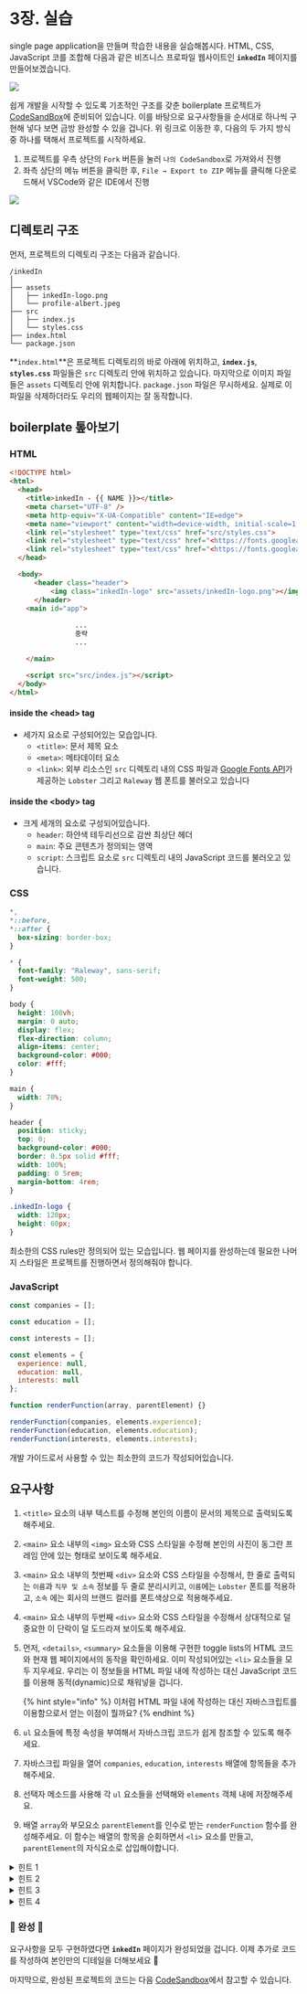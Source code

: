 # 3장. 실습

single page application을 만들며 학습한 내용을 실습해봅시다. HTML, CSS, JavaScript 코를 조합해 다음과 같은 비즈니스 프로파일 웹사이트인 **`inkedIn`** 페이지를 만들어보겠습니다.

![](<.gitbook/assets/Screen Shot 2022-07-30 at 5.33.17 PM.png>)



쉽게 개발을 시작할 수 있도록 기초적인 구조를 갖춘 boilerplate 프로젝트가 [CodeSandBox](https://codesandbox.io/s/36vb2r)에 준비되어 있습니다. 이를 바탕으로 요구사항들을 순서대로 하나씩 구현해 넣다 보면 금방 완성할 수 있을 겁니다. 위 링크로 이동한 후, 다음의 두 가지 방식 중 하나를 택해서 프로젝트를 시작하세요.

1. 프로젝트를 우측 상단의 `Fork` 버튼을 눌러 `나의 CodeSandbox`로 가져와서 진행
2. 좌측 상단의 메뉴 버튼을 클릭한 후, `File → Export to ZIP` 메뉴를 클릭해 다운로드해서 VSCode와 같은 IDE에서 진행

![](.gitbook/assets/codesandbox-menu-button.png)



## 디렉토리 구조

먼저, 프로젝트의 디렉토리 구조는 다음과 같습니다.

```
/inkedIn
│
├── assets
│   ├── inkedIn-logo.png
│   └── profile-albert.jpeg
├── src
│   ├── index.js
│   └── styles.css
├── index.html
└── package.json
```



**`index.html`**은 프로젝트 디렉토리의 바로 아래에 위치하고, **`index.js`**, **`styles.css`** 파일들은 `src` 디렉토리 안에 위치하고 있습니다. 마지막으로 이미지 파일들은 `assets` 디렉토리 안에 위치합니다. `package.json` 파일은 무시하세요. 실제로 이 파일을 삭제하더라도 우리의 웹페이지는 잘 동작합니다.



## boilerplate 톺아보기



### HTML

```html
<!DOCTYPE html>
<html>
  <head>
    <title>inkedIn - {{ NAME }}></title>
    <meta charset="UTF-8" />
    <meta http-equiv="X-UA-Compatible" content="IE=edge">
    <meta name="viewport" content="width=device-width, initial-scale=1.0">
    <link rel="stylesheet" type="text/css" href="src/styles.css">
    <link rel="stylesheet" type="text/css" href="<https://fonts.googleapis.com/css?family=Lobster>"></link>
    <link rel="stylesheet" type="text/css" href="<https://fonts.googleapis.com/css2?family=Raleway:wght@200;500;800&display=swap>"></link>
  </head>

  <body>
      <header class="header">
          <img class="inkedIn-logo" src="assets/inkedIn-logo.png"></img>
      </header>
    <main id="app">
      
				...
				중략
				...

    </main>

    <script src="src/index.js"></script>
  </body>
</html>
```



#### inside the \<head> tag

* 세가지 요소로 구성되어있는 모습입니다.
  * `<title>`: 문서 제목 요소
  * `<meta>`: 메타데이터 요소
  * `<link>`: 외부 리소스인 `src` 디렉토리 내의 CSS 파일과 [Google Fonts API](https://fonts.google.com/)가 제공하는 `Lobster` 그리고 `Raleway` 웹 폰트를 불러오고 있습니다



#### inside the \<body> tag

* 크게 세개의 요소로 구성되어있습니다.
  * `header`: 하얀색 테두리선으로 감싼 최상단 헤더
  * `main`: 주요 콘텐츠가 정의되는 영역
  * `script`: 스크립트 요소로 `src` 디렉토리 내의 JavaScript 코드를 불러오고 있습니다.



### CSS

```css
*,
*::before,
*::after {
  box-sizing: border-box;
}

* {
  font-family: "Raleway", sans-serif;
  font-weight: 500;
}

body {
  height: 100vh;
  margin: 0 auto;
  display: flex;
  flex-direction: column;
  align-items: center;
  background-color: #000;
  color: #fff;
}

main {
  width: 70%;
}

header {
  position: sticky;
  top: 0;
  background-color: #000;
  border: 0.5px solid #fff;
  width: 100%;
  padding: 0 5rem;
  margin-bottom: 4rem;
}

.inkedIn-logo {
  width: 120px;
  height: 60px;
}
```



최소한의 CSS rules만 정의되어 있는 모습입니다. 웹 페이지를 완성하는데 필요한 나머지 스타일은 프로젝트를 진행하면서 정의해줘야 합니다.



### JavaScript

```jsx
const companies = [];

const education = [];

const interests = [];

const elements = {
  experience: null,
  education: null,
  interests: null
};

function renderFunction(array, parentElement) {}

renderFunction(companies, elements.experience);
renderFunction(education, elements.education);
renderFunction(interests, elements.interests);
```



개발 가이드로서 사용할 수 있는 최소한의 코드가 작성되어있습니다.



## 요구사항

1. `<title>` 요소의 내부 텍스트를 수정해 본인의 이름이 문서의 제목으로 출력되도록 해주세요.
2. `<main>` 요소 내부의 `<img>` 요소와 CSS 스타일을 수정해 본인의 사진이 동그란 프레임 안에 있는 형태로 보이도록 해주세요.
3. `<main>` 요소 내부의 첫번째 `<div>` 요소와 CSS 스타일을 수정해서, 한 줄로 출력되는 `이름`과 `직무 및 소속` 정보를 두 줄로 분리시키고, `이름`에는 `Lobster` 폰트를 적용하고, `소속` 에는 회사의 브랜드 컬러를 폰트색상으로 적용해주세요.
4. `<main>` 요소 내부의 두번째 `<div>` 요소와 CSS 스타일을 수정해서 상대적으로 덜 중요한 이 단락이 덜 도드라져 보이도록 해주세요.
5.  먼저, `<details>`, `<summary>` 요소들을 이용해 구현한 toggle lists의 HTML 코드와 현재 웹 페이지에서의 동작을 확인하세요. 이미 작성되어있는 `<li>` 요소들을 모두 지우세요. 우리는 이 정보들을 HTML 파일 내에 작성하는 대신 JavaScript 코드를 이용해 동적(dynamic)으로 채워넣을 겁니다.

    {% hint style="info" %}
    이처럼 HTML 파일 내에 작성하는 대신 자바스크립트를 이용함으로서 얻는 이점이 뭘까요?
    {% endhint %}
6. `ul` 요소들에 특정 속성을 부여해서 자바스크립 코드가 쉽게 참조할 수 있도록 해주세요.
7. 자바스크립 파일을 열어 `companies`, `education`, `interests` 배열에 항목들을 추가해주세요.
8. 선택자 메소드를 사용해 각 `ul` 요소들을 선택해와 `elements` 객체 내에 저장해주세요.
9. 배열 `array`와 부모요소 `parentElement`를 인수로 받는 `renderFunction` 함수를 완성해주세요. 이 함수는 배열의 항목을 순회하면서 `<li>` 요소를 만들고, `parentElement`의 자식요소로 삽입해야합니다.

<details>

<summary>힌트 1</summary>

`document.getElementById()` / `document.querySelector()` / `document.querySelectorAll()`

</details>

<details>

<summary>힌트 2</summary>

`document.createElement()`

</details>

<details>

<summary>힌트 3</summary>

`element.innerHTML` property

</details>

<details>

<summary>힌트 4</summary>

`element.appendChild()`

</details>



### 🎉 완성 🎉

요구사항을 모두 구현하였다면 **`inkedIn`** 페이지가 완성되었을 겁니다. 이제 추가로 코드를 작성하여 본인만의 디테일을 더해보세요 :art:



마지막으로, 완성된 프로젝트의 코드는 다음 [CodeSandbox](https://codesandbox.io/s/jo34cl)에서 참고할 수 있습니다.




